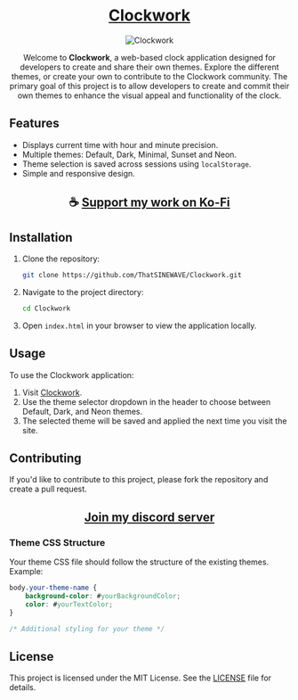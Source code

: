<div align="center">

#  [Clockwork](https://thatsinewave.github.io/Clockwork)

![Clockwork](https://github.com/ThatSINEWAVE/Clockwork/assets/133239148/ecbd9eb1-c441-459d-bc5c-fff4c9d64ff5)

Welcome to **Clockwork**, a web-based clock application designed for developers to create and share their own themes. Explore the different themes, or create your own to contribute to the Clockwork community.
The primary goal of this project is to allow developers to create and commit their own themes to enhance the visual appeal and functionality of the clock.

</div>

## Features

- Displays current time with hour and minute precision.
- Multiple themes: Default, Dark, Minimal, Sunset and Neon.
- Theme selection is saved across sessions using `localStorage`.
- Simple and responsive design.

<div align="center">

## ☕ [Support my work on Ko-Fi](https://ko-fi.com/thatsinewave)

</div>

## Installation

1. Clone the repository:
    ```sh
    git clone https://github.com/ThatSINEWAVE/Clockwork.git
    ```

2. Navigate to the project directory:
    ```sh
    cd Clockwork
    ```

3. Open `index.html` in your browser to view the application locally.

## Usage

To use the Clockwork application:

1. Visit [Clockwork](https://thatsinewave.github.io/Clockwork).
2. Use the theme selector dropdown in the header to choose between Default, Dark, and Neon themes.
3. The selected theme will be saved and applied the next time you visit the site.

## Contributing

If you'd like to contribute to this project, please fork the repository and create a pull request.

<div align="center">

## [Join my discord server](https://discord.gg/2nHHHBWNDw)

</div>

### Theme CSS Structure

Your theme CSS file should follow the structure of the existing themes. Example:

```css
body.your-theme-name {
    background-color: #yourBackgroundColor;
    color: #yourTextColor;
}

/* Additional styling for your theme */
```

## License

This project is licensed under the MIT License. See the [LICENSE](LICENSE) file for details.
